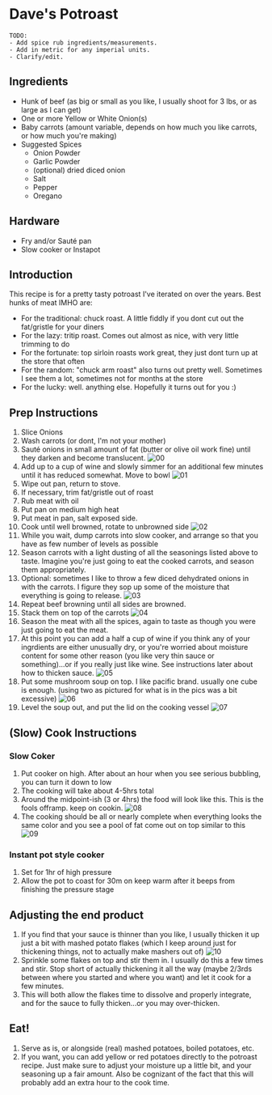 # Dave's Potroast

```
TODO: 
- Add spice rub ingredients/measurements. 
- Add in metric for any imperial units. 
- Clarify/edit.
```

## Ingredients

- Hunk of beef (as big or small as you like, I usually shoot for 3 lbs, or as large as I can get)
- One or more Yellow or White Onion(s)
- Baby carrots (amount variable, depends on how much you like carrots, or how much you're making)
- Suggested Spices
  - Onion Powder
  - Garlic Powder
  - (optional) dried diced onion
  - Salt
  - Pepper
  - Oregano

## Hardware

- Fry and/or Sauté pan
- Slow cooker or Instapot

## Introduction

This recipe is for a pretty tasty potroast I've iterated on over the years. Best hunks of meat IMHO are:
- For the traditional: chuck roast. A little fiddly if you dont cut out the fat/gristle for your diners
- For the lazy: tritip roast. Comes out almost as nice, with very little trimming to do
- For the fortunate: top sirloin roasts work great, they just dont turn up at the store that often
- For the random: "chuck arm roast" also turns out pretty well. Sometimes I see them a lot, sometimes not for months at the store
- For the lucky: well. anything else. Hopefully it turns out for you :)

## Prep Instructions

1. Slice Onions
1. Wash carrots (or dont, I'm not your mother)
1. Sauté onions in small amount of fat (butter or olive oil work fine) until they darken and become translucent. 
![00](00-onion-start.jpg)
1. Add up to a cup of wine and slowly simmer for an additional few minutes until it has reduced somewhat. Move to bowl
![01](01-onion-end.jpg)
1. Wipe out pan, return to stove.
1. If necessary, trim fat/gristle out of roast
1. Rub meat with oil
1. Put pan on medium high heat
1. Put meat in pan, salt exposed side. 
1. Cook until well browned, rotate to unbrowned side
![02](02-meat-sear.jpg)
1. While you wait, dump carrots into slow cooker, and arrange so that you have as few number of levels as possible
1. Season carrots with a light dusting of all the seasonings listed above to taste. Imagine you're just going to eat the cooked carrots, and season them appropriately.
1. Optional: sometimes I like to throw a few diced dehydrated onions in with the carrots. I figure they sop up some of the moisture that everything is going to release.
![03](03-carrot-layer.jpg)
1. Repeat beef browning until all sides are browned.
1. Stack them on top of the carrots
![04](04-meat-layer.jpg)
1. Season the meat with all the spices, again to taste as though you were just going to eat the meat.
1. At this point you can add a half a cup of wine if you think any of your ingrdients are either unusually dry, or you're worried about moisture content for some other reason (you like very thin sauce or something)...or if you really just like wine. See instructions later about how to thicken sauce.
![05](05-season.jpg)
1. Put some mushroom soup on top. I like pacific brand. usually one cube is enough. (using two as pictured for what is in the pics was a bit excessive)
![06](06-season.jpg)
1. Level the soup out, and put the lid on the cooking vessel
![07](07-begin-cook.jpg)

## (Slow) Cook Instructions
### Slow Coker
1. Put cooker on high. After about an hour when you see serious bubbling, you can turn it down to low
1. The cooking will take about 4-5hrs total
1. Around the midpoint-ish (3 or 4hrs) the food will look like this. This is the fools offramp. keep on cookin.
![08](08-mid-cook.jpg)
1. The cooking should be all or nearly complete when everything looks the same color and you see a pool of fat come out on top similar to this
![09](09-end-cook.jpg)

### Instant pot style cooker
1. Set for 1hr of high pressure
1. Allow the pot to coast for 30m on keep warm after it beeps from finishing the pressure stage

## Adjusting the end product
1. If you find that your sauce is thinner than you like, I usually thicken it up just a bit with mashed potato flakes (which I keep around just for thickening things, not to actually make mashers out of)
![10](10-end-cook.jpg)
1. Sprinkle some flakes on top and stir them in. I usually do this a few times and stir. Stop short of actually thickening it all the way (maybe 2/3rds between where you started and where you want) and let it cook for a few minutes.
1. This will both allow the flakes time to dissolve and properly integrate, and for the sauce to fully thicken...or you may over-thicken.

## Eat!
1. Serve as is, or alongside (real) mashed potatoes, boiled potatoes, etc. 
1. If you want, you can add yellow or red potatoes directly to the potroast recipe. Just make sure to adjust your moisture up a little bit, and your seasoning up a fair amount. Also be cognizant of the fact that this will probably add an extra hour to the cook time.


